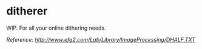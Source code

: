 # ditherer

WIP. For all your online dithering needs.

*Reference: http://www.efg2.com/Lab/Library/ImageProcessing/DHALF.TXT*
